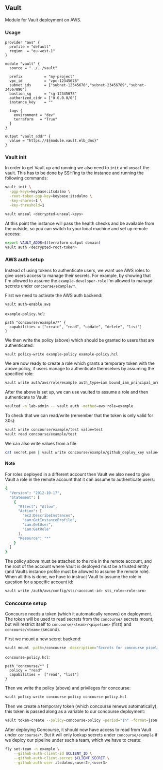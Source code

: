## Vault

Module for Vault deployment on AWS. 

### Usage

```hcl
provider "aws" {
  profile = "default"
  region  = "eu-west-1"
}

module "vault" {
  source = "../../vault"

  prefix          = "my-project"
  vpc_id          = "vpc-12345678"
  subnet_ids      = ["subnet-12345678","subnet-23456789","subnet-34567890"]
  bastion_sg      = "sg-12345678"
  authorized_cidr = ["0.0.0.0/0"]
  instance_key    = ""

  tags {
    environment = "dev"
    terraform   = "True"
  }
}

output "vault_addr" {
  value = "https://${module.vault.elb_dns}"
}
```

### Vault init

In order to get Vault up and running we also need to `init` and `unseal` the vault. This
has to be done by SSH'ing to the instance and running the following commands:

```bash
vault init \
  -pgp-keys=keybase:itsdalmo \
  -root-token-pgp-key=keybase:itsdalmo \
  -key-shares=1 \
  -key-threshold=1

vault unseal <decrypted-unseal-keys>
```

At this point the instance will pass the health checks and be available from the outside, so
you can switch to your local machine and set up remote access:

```bash
export VAULT_ADDR=$(terraform output domain)
vault auth <decrypted-root-token>
```

### AWS auth setup

Instead of using tokens to authenticate users, we want use AWS roles to give users access to manage
their secrets. For example, by showing that I'm allowed to assume the `example-developer-role` I'm
allowed to manage secrets under `concourse/example/*`.

First we need to activate the AWS auth backend:

```bash
vault auth-enable aws
```

`example-policy.hcl`:

```hcl
path "concourse/example/*" {
  capabilities = ["create", "read", "update", "delete", "list"]
}
```

We then write the policy (above) which should be granted to users that are authenticated:

```bash
vault policy-write example-policy example-policy.hcl
```

We are now ready to create a role which grants a temporary token with the above policy,
if users manage to authenticate themselves by assuming the specified role:

```bash
vault write auth/aws/role/example auth_type=iam bound_iam_principal_arn=arn:aws:iam::<account-id>:role/lab-admin-role policies=example-policy ttl=30s max_ttl=30m
```

After the above is set up, we can use vaulted to assume a role and then authenticate to Vault:

```bash
vaulted -n lab-admin -- vault auth -method=aws role=example
```

To check that we can read/write (remember that the token is only valid for 30s):

```bash
vault write concourse/example/test value=test
vault read concourse/example/test
```

We can also write values from a file:

```bash
cat secret.pem | vault write concourse/example/github_deploy_key value=-
```

#### Note

For roles deployed in a different account then Vault we also need to
give Vault a role in the remote account that it can assume to authenticate users:

```bash
{
  "Version": "2012-10-17",
  "Statement": [
    {
      "Effect": "Allow",
      "Action": [
        "ec2:DescribeInstances",
        "iam:GetInstanceProfile",
        "iam:GetUser",
        "iam:GetRole"
      ],
      "Resource": "*"
    }
  ]
}
```

The policy above must be attached to the role in the remote account, and the
root of the account where Vault is deployed must be a trusted entity (and Vaults
instance profile must be allowed to assume the remote role). When all this is done,
we have to instruct Vault to assume the role in question for a specific account id:

```bash
vault write /auth/aws/config/sts/<account-id> sts_role=<role-arn>
```

### Concourse setup

Concourse needs a token (which it automatically renews) on deployment. The token will
be used to read secrets from the `concourse/` secrets mount, but will restrict itself to
`concourse/<team>/<pipeline>` (first) and `concourse/<team>` (second).

First we mount a new secret backend:

```bash
vault mount -path=/concourse -description="Secrets for concourse pipelines" generic
```

`concourse-policy.hcl`:

```hcl
path "concourse/*" {
  policy = "read"
  capabilities =  ["read", "list"]
}
```

Then we write the policy (above) and privileges for concourse:

```bash
vault policy-write concourse-policy concourse-policy.hcl
```

Then we create a temporary token (which concourse renews automatically),
this token is passed along as a variable to our concourse deployment:

```bash
vault token-create --policy=concourse-policy -period="1h" -format=json
```

After deploying Concourse, it should now have access to read from Vault under `concourse/*`.
But it will only lookup secrets under `concourse/example` if we deploy our pipeline under
such a team, which we have to create:

```bash
fly set-team -n example \
    --github-auth-client-id $CLIENT_ID \
    --github-auth-client-secret $CLIENT_SECRET \
    --github-auth-user itsdalmo,<user2>,<user3>
```
